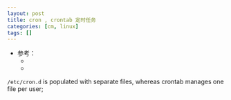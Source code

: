 ```yaml
---
layout: post
title: cron , crontab 定时任务
categories: [cm, linux]
tags: []
---
```


* 参考： 
  * []()
  * []()


`/etc/cron.d` is populated with separate files, whereas crontab manages one file per user; 









